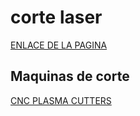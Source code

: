 # corte laser

[ENLACE DE LA PAGINA](http://academy.cba.mit.edu/classes/computer_cutting/index.html)

## Maquinas de corte

[CNC PLASMA CUTTERS](http://forestscientific.com/cnc-plasma-cutters/)
